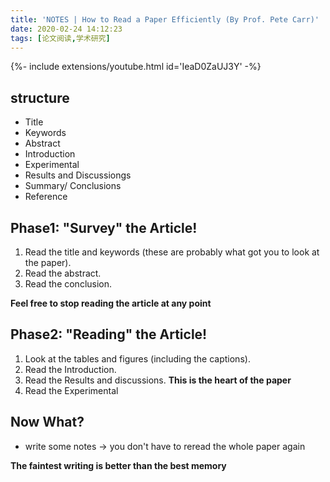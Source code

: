 ```yaml
---
title: 'NOTES | How to Read a Paper Efficiently (By Prof. Pete Carr)'
date: 2020-02-24 14:12:23
tags: [论文阅读,学术研究]
---
```


<div>{%- include extensions/youtube.html id='IeaD0ZaUJ3Y' -%}</div>

<!--more-->

## structure

- Title
- Keywords
- Abstract
- Introduction
- Experimental
- Results and Discussiongs
- Summary/ Conclusions
- Reference

## Phase1: "Survey" the Article!

1. Read the title and keywords (these are probably what got you to look at the paper).
2. Read the abstract.
3. Read the conclusion.

**Feel free to stop reading the article at any point** 

## Phase2: "Reading" the Article!

1. Look at the tables and figures (including the captions).
2. Read the Introduction.
3. Read the Results and discussions.
**This is the heart of the paper**
4. Read the Experimental

## Now What?

- write some notes → you don't have to reread the whole paper again

**The faintest writing is better than the best memory**
